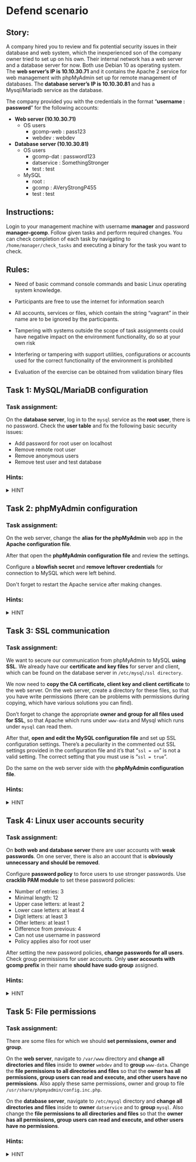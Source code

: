 ﻿# Defend scenario

## Story:

A company hired you to review and fix potential security issues in their database and web system, which the inexperienced son of the company owner tried to set up on his own. Their internal network has a web server and a database server for now. Both use Debian 10 as operating system. The **web server’s IP is 10.10.30.71** and it contains the Apache 2 service for web management with phpMyAdmin set up for remote management of databases. The **database server’s IP is 10.10.30.81** and has a Mysql/Mariadb service as the database. 

The company provided you with the credentials in the format “**username : password**” for the following accounts:

 -   **Web server (10.10.30.71)**
	 -   OS users
	     -   gcomp-web : pass123
	     -   webdev : webdev
 -   **Database server (10.10.30.81)**
     -   OS users
	     -   gcomp-dat : password123
	     -   datservice : SomethingStronger
	     -   test : test
     -   MySQL
	     -   root :
	     -   gcomp : AVeryStrongP455
	     -   test : test
    
## Instructions:

Login to your management machine with username **manager** and password **manager-gcomp**. Follow given tasks and perform required changes. You can check completion of each task by navigating to `/home/manager/check_tasks` and executing a binary for the task you want to check.

## Rules:

-   Need of basic command console commands and basic Linux operating system knowledge.

-   Participants are free to use the internet for information search
    
-   All accounts, services or files, which contain the string “vagrant” in their name are to be ignored by the participants.
    
-   Tampering with systems outside the scope of task assignments could have negative impact on the environment functionality, do so at your own risk
    
-   Interfering or tampering with support utilities, configurations or accounts used for the correct functionality of the environment is prohibited
    
-   Evaluation of the exercise can be obtained from validation binary files


## Task 1: MySQL/MariaDB configuration

### Task assignment:

On the **database server**, log in to the `mysql` service as the **root user**, there is no password. Check the **user table** and fix the following basic security issues:

-   Add password for root user on localhost
-   Remove remote root user
-   Remove anonymous users
-   Remove test user and test database
    
### Hints:

<details>
  <summary>HINT</summary>

 - To use the mysql service type `mysql -u USER`, where USER is the name of the user to log in as.  
 - A simple SQL query to check the user table is `SELECT user,host,password FROM mysql.user` 
 - Use an internet search engine to find how to perform these simple tasks as SQL queries.
</details>

## Task 2: phpMyAdmin configuration

### Task assignment:

On the web server, change the **alias for the phpMyAdmin** web app in the **Apache configuration file**. 

After that open the **phpMyAdmin configuration file** and review the settings. 

Configure a **blowfish secret** and **remove leftover credentials** for connection to MySQL which were left behind.

Don't forget to restart the Apache service after making changes.

### Hints:

<details>
  <summary>HINT</summary>

 - The path to the phpMyAdmin configuration file is:
   `/usr/share/phpmyadmin/config.inc.php`
 - The path to the Apache configuration file for alias change is:
   `/etc/apache2/apache2.conf`
</details>

## Task 3: SSL communication

### Task assignment:

We want to secure our communication from phpMyAdmin to MySQL **using SSL**. We already have our **certificate and key files** for server and client, which can be found on the database server in `/etc/mysql/ssl directory`.

We now need to **copy the CA certificate, client key and client certificate** to the web server. On the web server, create a directory for these files, so that you have write permissions (there can be problems with permissions during copying, which have various solutions you can find).

Don’t forget to change the appropriate **owner and group for all files used for SSL**, so that Apache which runs under `www-data` and Mysql which runs under `mysql` can read them.

After that, **open and edit the MySQL configuration file** and set up SSL configuration settings. There’s a peculiarity in the commented out SSL settings provided in the configuration file and it’s that “`ssl = on`” is not a valid setting. The correct setting that you must use is “`ssl = true`”.

Do the same on the web server side with the **phpMyAdmin configuration file**.


### Hints:

<details>
  <summary>HINT</summary>
  
  -   You can use the `scp` or `rsync` tool to copy the files.
-   In the configuration files, you just need to specify the paths to certificates and keys, and to turn SSL on.
-   Remember that the database server uses server key and certificate and the web server uses client key and certificate.
-   For owner or group change of files, use `chown` command.
</details>

## Task 4: Linux user accounts security

### Task assignment:

On **both web and database server** there are user accounts with **weak passwords**. On one server, there is also an account that is **obviously unnecessary and should be removed**. 

Configure **password policy** to force users to use stronger passwords. Use **cracklib PAM module** to set these password policies:

-   Number of retries: 3
-   Minimal length:  12
-   Upper case letters:  at least 2
-   Lower case letters:  at least 4
-   Digit letters:  at least 3
-   Other letters:  at least 1
-   Difference from previous:  4
-   Can not use username in password
-   Policy applies also for root user

After setting the new password policies, **change passwords for all users**. Check group permissions for user accounts. Only **user accounts with gcomp prefix** in their name **should have sudo group** assigned.

### Hints:

<details>
  <summary>HINT</summary>
  
-   The password policy is configured in this file: `/etc/pam.d/common-password`
-   `man pam_cracklib`
-   `man gpasswd`
</details>

## Task 5: File permissions

### Task assignment:

There are some files for which we should **set permissions, owner and group**.

On the **web server**, navigate to `/var/www` directory and **change all directories and files** inside to **owner** `webdev` and to **group** `www-data`. Change the **file permissions to all directories and files** so that the **owner has all permissions, group users can read and execute, and other users have no permissions**. Also apply these same permissions, owner and group to file `/usr/share/phpmyadmin/config.inc.php`.

On the **database server**, navigate to `/etc/mysql` directory and **change all directories and files** inside to **owner** `datservice` and to **group** `mysql`. Also change the **file permissions to all directories and files** so that the **owner has all permissions, group users can read and execute, and other users have no permissions**.

### Hints:

<details>
  <summary>HINT</summary>
  
-   `man chown`
-   `man chmod`
-   The file permissions described can be set using octal mode 750
</details>
